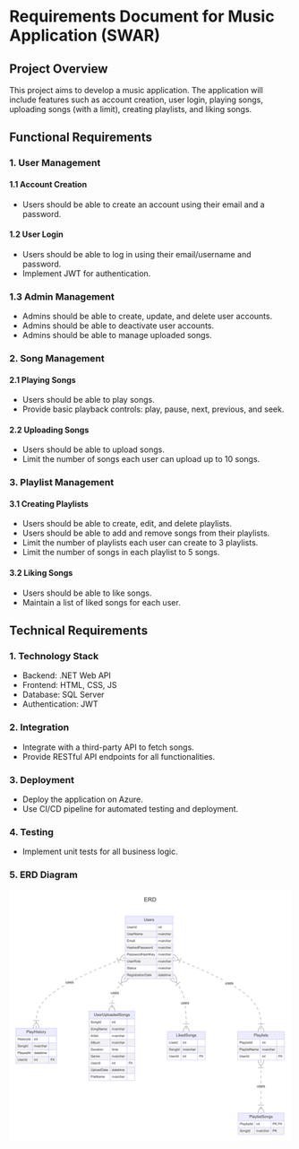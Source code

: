 # Requirements Document for Music Application (SWAR)

## Project Overview
This project aims to develop a music application. The application will include features such as account creation, user login, playing songs, uploading songs (with a limit), creating playlists, and liking songs.

## Functional Requirements

### 1. User Management
#### 1.1 Account Creation
- Users should be able to create an account using their email and a password.

#### 1.2 User Login
- Users should be able to log in using their email/username and password.
- Implement JWT for authentication.

### 1.3 Admin Management
- Admins should be able to create, update, and delete user accounts.
- Admins should be able to deactivate user accounts.
- Admins should be able to manage uploaded songs.

### 2. Song Management
#### 2.1 Playing Songs
- Users should be able to play songs.
- Provide basic playback controls: play, pause, next, previous, and seek.

#### 2.2 Uploading Songs
- Users should be able to upload songs.
- Limit the number of songs each user can upload up to 10 songs.

### 3. Playlist Management
#### 3.1 Creating Playlists
- Users should be able to create, edit, and delete playlists.
- Users should be able to add and remove songs from their playlists.
- Limit the number of playlists each user can create to 3 playlists.
- Limit the number of songs in each playlist to 5 songs.

#### 3.2 Liking Songs
- Users should be able to like songs.
- Maintain a list of liked songs for each user.


## Technical Requirements

### 1. Technology Stack
- Backend: .NET Web API
- Frontend: HTML, CSS, JS
- Database: SQL Server 
- Authentication: JWT

### 2. Integration
- Integrate with a third-party API to fetch songs.
- Provide RESTful API endpoints for all functionalities.

### 3. Deployment
- Deploy the application on Azure.
- Use CI/CD pipeline for automated testing and deployment.

### 4. Testing
- Implement unit tests for all business logic.


### 5. ERD Diagram

![ERD Diagram](ERD.png)

